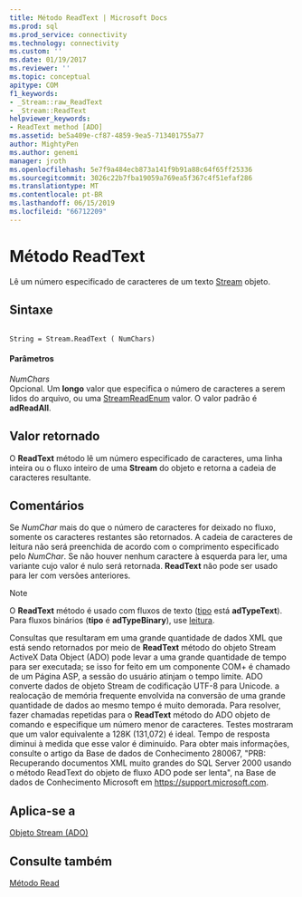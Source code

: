 ```yaml
---
title: Método ReadText | Microsoft Docs
ms.prod: sql
ms.prod_service: connectivity
ms.technology: connectivity
ms.custom: ''
ms.date: 01/19/2017
ms.reviewer: ''
ms.topic: conceptual
apitype: COM
f1_keywords:
- _Stream::raw_ReadText
- _Stream::ReadText
helpviewer_keywords:
- ReadText method [ADO]
ms.assetid: be5a409e-cf87-4859-9ea5-713401755a77
author: MightyPen
ms.author: genemi
manager: jroth
ms.openlocfilehash: 5e7f9a484ecb873a141f9b91a88c64f65ff25336
ms.sourcegitcommit: 3026c22b7fba19059a769ea5f367c4f51efaf286
ms.translationtype: MT
ms.contentlocale: pt-BR
ms.lasthandoff: 06/15/2019
ms.locfileid: "66712209"
---
```

# <a name="readtext-method"></a>Método ReadText
Lê um número especificado de caracteres de um texto [Stream](../../../ado/reference/ado-api/stream-object-ado.md) objeto.  
  
## <a name="syntax"></a>Sintaxe  
  
```  
  
String = Stream.ReadText ( NumChars)  
```  
  
#### <a name="parameters"></a>Parâmetros  
 *NumChars*  
 Opcional. Um **longo** valor que especifica o número de caracteres a serem lidos do arquivo, ou uma [StreamReadEnum](../../../ado/reference/ado-api/streamreadenum.md) valor. O valor padrão é **adReadAll**.  
  
## <a name="return-value"></a>Valor retornado  
 O **ReadText** método lê um número especificado de caracteres, uma linha inteira ou o fluxo inteiro de uma **Stream** do objeto e retorna a cadeia de caracteres resultante.  
  
## <a name="remarks"></a>Comentários  
 Se *NumChar* mais do que o número de caracteres for deixado no fluxo, somente os caracteres restantes são retornados. A cadeia de caracteres de leitura não será preenchida de acordo com o comprimento especificado pelo *NumChar*. Se não houver nenhum caractere à esquerda para ler, uma variante cujo valor é nulo será retornada. **ReadText** não pode ser usado para ler com versões anteriores.  
  
> [!NOTE]
>  O **ReadText** método é usado com fluxos de texto ([tipo](../../../ado/reference/ado-api/type-property-ado-stream.md) está **adTypeText**). Para fluxos binários (**tipo** é **adTypeBinary**), use [leitura](../../../ado/reference/ado-api/read-method.md).  
  
 Consultas que resultaram em uma grande quantidade de dados XML que está sendo retornados por meio de **ReadText** método do objeto Stream ActiveX Data Object (ADO) pode levar a uma grande quantidade de tempo para ser executada; se isso for feito em um componente COM+ é chamado de um Página ASP, a sessão do usuário atinjam o tempo limite. ADO converte dados de objeto Stream de codificação UTF-8 para Unicode. a realocação de memória frequente envolvida na conversão de uma grande quantidade de dados ao mesmo tempo é muito demorada. Para resolver, fazer chamadas repetidas para o **ReadText** método do ADO objeto de comando e especifique um número menor de caracteres. Testes mostraram que um valor equivalente a 128K (131,072) é ideal. Tempo de resposta diminui à medida que esse valor é diminuído. Para obter mais informações, consulte o artigo da Base de dados de Conhecimento 280067, "PRB: Recuperando documentos XML muito grandes do SQL Server 2000 usando o método ReadText do objeto de fluxo ADO pode ser lenta", na Base de dados de Conhecimento Microsoft em https://support.microsoft.com.  
  
## <a name="applies-to"></a>Aplica-se a  
 [Objeto Stream (ADO)](../../../ado/reference/ado-api/stream-object-ado.md)  
  
## <a name="see-also"></a>Consulte também  
 [Método Read](../../../ado/reference/ado-api/read-method.md)
